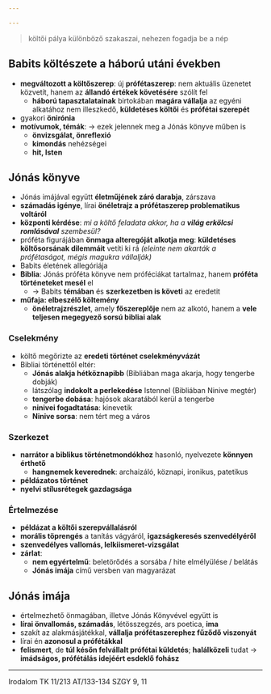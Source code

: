 ```yaml
---

---
```

> költői pálya különböző szakaszai, nehezen fogadja be a nép
## Babits költészete a háború utáni években
- **megváltozott a költőszerep**: új **prófétaszerep**: nem aktuális üzenetet közvetít, hanem az **állandó értékek követésére** szólít fel
	- **háború tapasztalatainak** birtokában **magára vállalja** az egyéni alkatához nem illeszkedő, **küldetéses költői** és **prófétai szerepét**
- gyakori **önirónia**
- **motívumok, témák**: -> ezek jelennek meg a Jónás könyve műben is
	- **önvizsgálat, önreflexió**
	- **kimondás** nehézségei
	- **hit, Isten**
## Jónás könyve
- Jónás imájával együtt **életműjének záró darabja**, zárszava
- **számadás igénye**, lírai **önéletrajz a prófétaszerep problematikus voltáról**
- **központi kérdése**: *mi a költő feladata akkor, ha a **világ erkölcsi romlásával** szembesül?*
- próféta figurájában **önmaga alteregóját alkotja meg**: **küldetéses költősorsának dilemmáit** vetíti ki rá *(eleinte nem akarták a prófétaságot, mégis magukra vállalják)*
- Babits életének allegóriája
- **Biblia**: Jónás próféta könyve nem próféciákat tartalmaz, hanem **próféta történeteket mesél** el
	- -> Babits **témában** és **szerkezetben is követi** az eredetit
- **műfaja: elbeszélő költemény**
	- **önéletrajzrészlet**, amely **főszereplője** nem az alkotó, hanem a **vele teljesen megegyező sorsú bibliai alak**
### Cselekmény
- költő megőrizte az **eredeti történet cselekményvázát**
- Bibliai történettől eltér:
	- **Jónás alakja hétköznapibb** (Bibliában maga akarja, hogy tengerbe dobják)
	- látszólag **indokolt a perlekedése** Istennel (Bibliában Ninive megtér)
	- **tengerbe dobása**: hajósok akaratából kerül a tengerbe
	- **ninivei fogadtatása**: kinevetik
	- **Ninive sorsa**: nem tért meg a város
### Szerkezet
- **narrátor a biblikus történetmondókhoz** hasonló, nyelvezete **könnyen érthető**
	- **hangnemek keverednek**: archaizáló, köznapi, ironikus, patetikus
- **példázatos történet**
- **nyelvi stílusrétegek gazdagsága**
### Értelmezése
- **példázat a költői szerepvállalásról**
- **morális töprengés** a tanítás vágyáról, **igazságkeresés szenvedélyéről**
- **szenvedélyes vallomás, lelkiismeret-vizsgálat**
- **zárlat**:
	- **nem egyértelmű**: beletörődés a sorsába / hite elmélyülése / belátás
	- **Jónás imája** című versben van magyarázat
## Jónás imája
- értelmezhető önmagában, illetve Jónás Könyvével együtt is
- **lírai önvallomás, számadás**, létösszegzés, ars poetica, **ima**
- szakít az alakmásjátékkal, **vállalja prófétaszerephez fűződő viszonyát**
- lírai én **azonosul a prófétákkal**
- **felismert**, de **túl későn felvállalt prófétai küldetés**; **halálközeli** tudat -> **imádságos, prófétálás idejéért esdeklő fohász**
---
Irodalom TK 11/213
AT/133-134
SZGY 9, 11